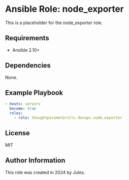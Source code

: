 # Ansible Role: node_exporter

This is a placeholder for the node_exporter role.

## Requirements

- Ansible 2.10+

## Dependencies

None.

## Example Playbook

```yaml
- hosts: servers
  become: true
  roles:
    - role: thoughtparametersllc.devops.node_exporter
```

## License

MIT

## Author Information

This role was created in 2024 by Jules.
